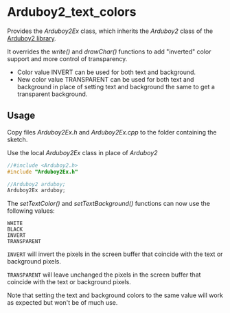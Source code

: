 # Arduboy2_text_colors

Provides the _Arduboy2Ex_ class, which inherits the _Arduboy2_ class of the
[Arduboy2 library](https://github.com/MLXXXp/Arduboy2).

It overrides the _write()_ and _drawChar()_ functions to add "inverted" color
support and more control of transparency.

- Color value INVERT can be used for both text and background.
- New color value TRANSPARENT can be used for both text and background in place
of setting text and background the same to get a transparent background.

## Usage

Copy files _Arduboy2Ex.h_ and _Arduboy2Ex.cpp_ to the folder containing
the sketch.

Use the local _Arduboy2Ex_ class in place of _Arduboy2_

```cpp
//#include <Arduboy2.h>
#include "Arduboy2Ex.h"

//Arduboy2 arduboy;
Arduboy2Ex arduboy;
```

The _setTextColor()_ and _setTextBackground()_ functions can now use the
following values:

    WHITE
    BLACK
    INVERT
    TRANSPARENT

`INVERT` will invert the pixels in the screen buffer that coincide with the
text or background pixels.

`TRANSPARENT` will leave unchanged the pixels in the screen buffer that coincide
with the text or background pixels.

Note that setting the text and background colors to the same value will work
as expected but won't be of much use.

